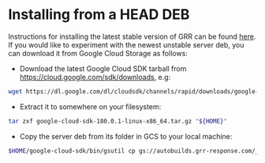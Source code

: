 # Installing from a HEAD DEB

Instructions for installing the latest stable version of GRR can be found
[here](from-release-deb.md). If you would like to experiment with the
newest unstable server deb, you can download it from Google Cloud Storage
as follows:


* Download the latest Google Cloud SDK tarball from <https://cloud.google.com/sdk/downloads>, e.g:

```bash
wget https://dl.google.com/dl/cloudsdk/channels/rapid/downloads/google-cloud-sdk-180.0.1-linux-x86_64.tar.gz
```

* Extract it to somewhere on your filesystem:

```bash
tar zxf google-cloud-sdk-180.0.1-linux-x86_64.tar.gz "${HOME}"
```

* Copy the server deb from its folder in GCS to your local machine:

```bash
$HOME/google-cloud-sdk/bin/gsutil cp gs://autobuilds.grr-response.com/_latest_server_deb/*.deb .
```
